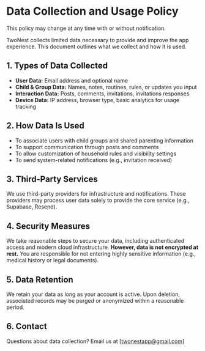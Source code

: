 # Data Collection and Usage Policy

This policy may change at any time with or without notification.

TwoNest collects limited data necessary to provide and improve the app experience. This document outlines what we collect and how it is used.

## 1. Types of Data Collected

- **User Data:** Email address and optional name
- **Child & Group Data:** Names, notes, routines, rules, or updates you input
- **Interaction Data:** Posts, comments, invitations, invitations responses
- **Device Data:** IP address, browser type, basic analytics for usage tracking

## 2. How Data Is Used

- To associate users with child groups and shared parenting information
- To support communication through posts and comments
- To allow customization of household rules and visibility settings
- To send system-related notifications (e.g., invitation received)

## 3. Third-Party Services

We use third-party providers for infrastructure and notifications. These providers may process user data solely to provide the core service (e.g., Supabase, Resend).

## 4. Security Measures

We take reasonable steps to secure your data, including authenticated access and modern cloud infrastructure. **However, data is not encrypted at rest.** You are responsible for not entering highly sensitive information (e.g., medical history or legal documents).

## 5. Data Retention

We retain your data as long as your account is active. Upon deletion, associated records may be purged or anonymized within a reasonable period.

## 6. Contact

Questions about data collection? Email us at [twonestapp@gmail.com]
